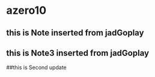# azero10
## this is Note inserted from jadGoplay
## this is Note3 inserted from jadGoplay
##this is Second update

